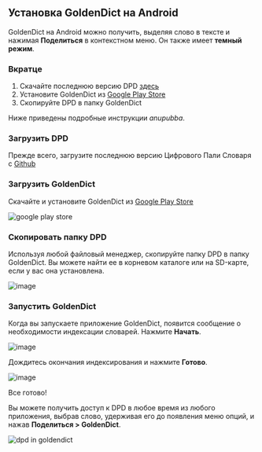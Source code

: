 ## Установка GoldenDict на Android

GoldenDict на Android можно получить, выделяя слово в тексте и нажимая **Поделиться** в контекстном меню. Он также имеет **темный режим**.

### Вкратце

1. Скачайте последнюю версию DPD [здесь](https://github.com/digitalpalidictionary/rus-release/releases)
2. Установите GoldenDict из [Google Play Store](https://play.google.com/store/apps/details?id=mobi.goldendict.android.free)
3. Скопируйте DPD в папку GoldenDict

Ниже приведены подробные инструкции *anupubba*.

### Загрузить DPD

Прежде всего, загрузите последнюю версию Цифрового Пали Словаря с [Github](https://github.com/digitalpalidictionary/rus-release/releases)

### Загрузить GoldenDict

Скачайте и установите GoldenDict из [Google Play Store](https://play.google.com/store/apps/details?id=mobi.goldendict.android.free)

![google play store](pics/android-install/google%20play%20store.jpg)

### Скопировать папку DPD

Используя любой файловый менеджер, скопируйте папку DPD в папку GoldenDict. Вы можете найти ее в корневом каталоге или на SD-карте, если у вас она установлена.

![image](pics/android-install/copy%20dpd%20to%20goldendict%20folder.jpg)

### Запустить GoldenDict

Когда вы запускаете приложение GoldenDict, появится сообщение о необходимости индексации словарей. Нажмите **Начать**.

![image](pics/android-install/scan%20dicts.jpg)

Дождитесь окончания индексирования и нажмите **Готово**.

![image](pics/android-install/scanning.jpg)

Все готово!

Вы можете получить доступ к DPD в любое время из любого приложения, выбрав слово, удерживая его до появления меню опций, и нажав **Поделиться > GoldenDict**.

![dpd in goldendict](pics/android-install/dpd%20in%20goldendict.jpg)

